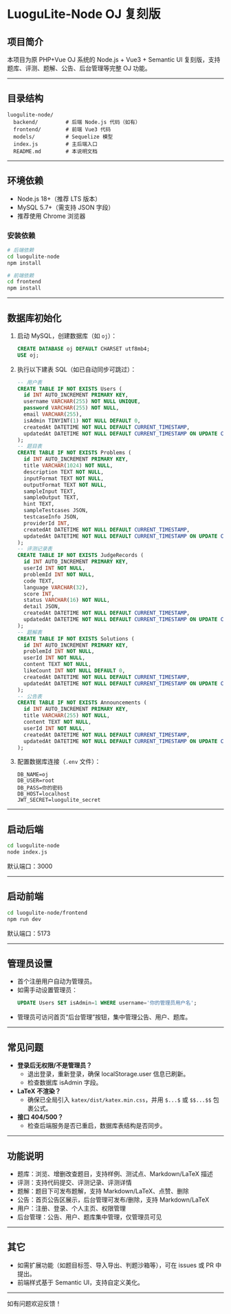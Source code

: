 # LuoguLite-Node OJ 复刻版

## 项目简介

本项目为原 PHP+Vue OJ 系统的 Node.js + Vue3 + Semantic UI 复刻版，支持题库、评测、题解、公告、后台管理等完整 OJ 功能。

---

## 目录结构

```
luogulite-node/
  backend/         # 后端 Node.js 代码（如有）
  frontend/        # 前端 Vue3 代码
  models/          # Sequelize 模型
  index.js         # 主后端入口
  README.md        # 本说明文档
```

---

## 环境依赖

- Node.js 18+（推荐 LTS 版本）
- MySQL 5.7+（需支持 JSON 字段）
- 推荐使用 Chrome 浏览器

### 安装依赖

```bash
# 后端依赖
cd luogulite-node
npm install

# 前端依赖
cd frontend
npm install
```

---

## 数据库初始化

1. 启动 MySQL，创建数据库（如 `oj`）：
   ```sql
   CREATE DATABASE oj DEFAULT CHARSET utf8mb4;
   USE oj;
   ```
2. 执行以下建表 SQL（如已自动同步可跳过）：
   ```sql
   -- 用户表
   CREATE TABLE IF NOT EXISTS Users (
     id INT AUTO_INCREMENT PRIMARY KEY,
     username VARCHAR(255) NOT NULL UNIQUE,
     password VARCHAR(255) NOT NULL,
     email VARCHAR(255),
     isAdmin TINYINT(1) NOT NULL DEFAULT 0,
     createdAt DATETIME NOT NULL DEFAULT CURRENT_TIMESTAMP,
     updatedAt DATETIME NOT NULL DEFAULT CURRENT_TIMESTAMP ON UPDATE CURRENT_TIMESTAMP
   );
   -- 题目表
   CREATE TABLE IF NOT EXISTS Problems (
     id INT AUTO_INCREMENT PRIMARY KEY,
     title VARCHAR(1024) NOT NULL,
     description TEXT NOT NULL,
     inputFormat TEXT NOT NULL,
     outputFormat TEXT NOT NULL,
     sampleInput TEXT,
     sampleOutput TEXT,
     hint TEXT,
     sampleTestcases JSON,
     testcaseInfo JSON,
     providerId INT,
     createdAt DATETIME NOT NULL DEFAULT CURRENT_TIMESTAMP,
     updatedAt DATETIME NOT NULL DEFAULT CURRENT_TIMESTAMP ON UPDATE CURRENT_TIMESTAMP
   );
   -- 评测记录表
   CREATE TABLE IF NOT EXISTS JudgeRecords (
     id INT AUTO_INCREMENT PRIMARY KEY,
     userId INT NOT NULL,
     problemId INT NOT NULL,
     code TEXT,
     language VARCHAR(32),
     score INT,
     status VARCHAR(16) NOT NULL,
     detail JSON,
     createdAt DATETIME NOT NULL DEFAULT CURRENT_TIMESTAMP,
     updatedAt DATETIME NOT NULL DEFAULT CURRENT_TIMESTAMP ON UPDATE CURRENT_TIMESTAMP
   );
   -- 题解表
   CREATE TABLE IF NOT EXISTS Solutions (
     id INT AUTO_INCREMENT PRIMARY KEY,
     problemId INT NOT NULL,
     userId INT NOT NULL,
     content TEXT NOT NULL,
     likeCount INT NOT NULL DEFAULT 0,
     createdAt DATETIME NOT NULL DEFAULT CURRENT_TIMESTAMP,
     updatedAt DATETIME NOT NULL DEFAULT CURRENT_TIMESTAMP ON UPDATE CURRENT_TIMESTAMP
   );
   -- 公告表
   CREATE TABLE IF NOT EXISTS Announcements (
     id INT AUTO_INCREMENT PRIMARY KEY,
     title VARCHAR(255) NOT NULL,
     content TEXT NOT NULL,
     userId INT NOT NULL,
     createdAt DATETIME NOT NULL DEFAULT CURRENT_TIMESTAMP,
     updatedAt DATETIME NOT NULL DEFAULT CURRENT_TIMESTAMP ON UPDATE CURRENT_TIMESTAMP
   );
   ```

3. 配置数据库连接（`.env` 文件）：
   ```env
   DB_NAME=oj
   DB_USER=root
   DB_PASS=你的密码
   DB_HOST=localhost
   JWT_SECRET=luogulite_secret
   ```

---

## 启动后端

```bash
cd luogulite-node
node index.js
```
默认端口：3000

---

## 启动前端

```bash
cd luogulite-node/frontend
npm run dev
```
默认端口：5173

---

## 管理员设置

- 首个注册用户自动为管理员。
- 如需手动设置管理员：
  ```sql
  UPDATE Users SET isAdmin=1 WHERE username='你的管理员用户名';
  ```
- 管理员可访问首页“后台管理”按钮，集中管理公告、用户、题库。

---

## 常见问题

- **登录后无权限/不是管理员？**
  - 退出登录，重新登录，确保 localStorage.user 信息已刷新。
  - 检查数据库 isAdmin 字段。
- **LaTeX 不渲染？**
  - 确保已全局引入 `katex/dist/katex.min.css`，并用 `$...$` 或 `$$...$$` 包裹公式。
- **接口 404/500？**
  - 检查后端服务是否已重启，数据库表结构是否同步。

---

## 功能说明

- 题库：浏览、增删改查题目，支持样例、测试点、Markdown/LaTeX 描述
- 评测：支持代码提交、评测记录、评测详情
- 题解：题目下可发布题解，支持 Markdown/LaTeX、点赞、删除
- 公告：首页公告区展示，后台管理可发布/删除，支持 Markdown/LaTeX
- 用户：注册、登录、个人主页、权限管理
- 后台管理：公告、用户、题库集中管理，仅管理员可见

---

## 其它

- 如需扩展功能（如题目标签、导入导出、判题沙箱等），可在 issues 或 PR 中提出。
- 前端样式基于 Semantic UI，支持自定义美化。

---

如有问题欢迎反馈！ 
